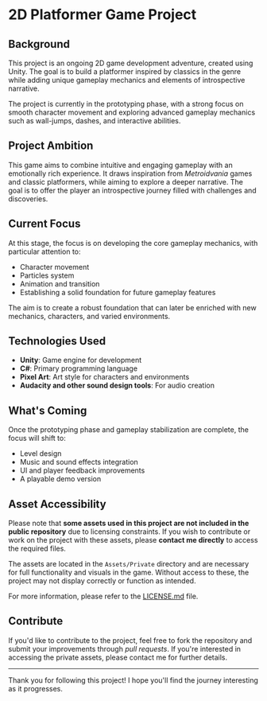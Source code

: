 # 2D Platformer Game Project

## Background

This project is an ongoing 2D game development adventure, created using Unity. The goal is to build a platformer inspired by classics in the genre while adding unique gameplay mechanics and elements of introspective narrative.

The project is currently in the prototyping phase, with a strong focus on smooth character movement and exploring advanced gameplay mechanics such as wall-jumps, dashes, and interactive abilities.

## Project Ambition

This game aims to combine intuitive and engaging gameplay with an emotionally rich experience. It draws inspiration from *Metroidvania* games and classic platformers, while aiming to explore a deeper narrative. The goal is to offer the player an introspective journey filled with challenges and discoveries.

## Current Focus

At this stage, the focus is on developing the core gameplay mechanics, with particular attention to:
- Character movement
- Particles system
- Animation and transition 
- Establishing a solid foundation for future gameplay features

The aim is to create a robust foundation that can later be enriched with new mechanics, characters, and varied environments.

## Technologies Used

- **Unity**: Game engine for development
- **C#**: Primary programming language
- **Pixel Art**: Art style for characters and environments
- **Audacity and other sound design tools**: For audio creation

## What's Coming

Once the prototyping phase and gameplay stabilization are complete, the focus will shift to:
- Level design
- Music and sound effects integration
- UI and player feedback improvements
- A playable demo version

## Asset Accessibility

Please note that **some assets used in this project are not included in the public repository** due to licensing constraints. If you wish to contribute or work on the project with these assets, please **contact me directly** to access the required files.

The assets are located in the `Assets/Private` directory and are necessary for full functionality and visuals in the game. Without access to these, the project may not display correctly or function as intended.

For more information, please refer to the [LICENSE.md](./LICENSE.md) file.

## Contribute

If you'd like to contribute to the project, feel free to fork the repository and submit your improvements through *pull requests*. If you're interested in accessing the private assets, please contact me for further details.

---

Thank you for following this project! I hope you'll find the journey interesting as it progresses.
